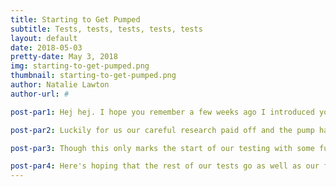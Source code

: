 ```yaml
---
title: Starting to Get Pumped
subtitle: Tests, tests, tests, tests, tests
layout: default
date: 2018-05-03
pretty-date: May 3, 2018
img: starting-to-get-pumped.png
thumbnail: starting-to-get-pumped.png
author: Natalie Lawton
author-url: #

post-par1: Hej hej. I hope you remember a few weeks ago I introduced you to one of our most critical components, the pump. Well since then not only has the pump arrived but we've also managed to complete two tests! This was super important for us as to pass the next review we had to prove that our pump would work with the low pressure found at high altitudes.

post-par2: Luckily for us our careful research paid off and the pump had no problems turning on at 30hPa, which is equivilant to being at 24km altitude  ^0^

post-par3: Though this only marks the start of our testing with some future gems to look forward to including abusing our components by freezing them, shaking them violently and rounding off with a couple of 10 hour long tests that will be a fun bonding experience for the whole team to enjoy.

post-par4: Here's hoping that the rest of our tests go as well as our first ^-^
---
```

